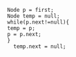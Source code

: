     Node p = first;
	Node temp = null;
    while(p.next!=null){
    temp = p;
    p = p.next;
    }
      temp.next = null;